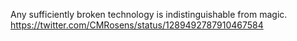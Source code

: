Any sufficiently broken technology is indistinguishable from magic. https://twitter.com/CMRosens/status/1289492787910467584